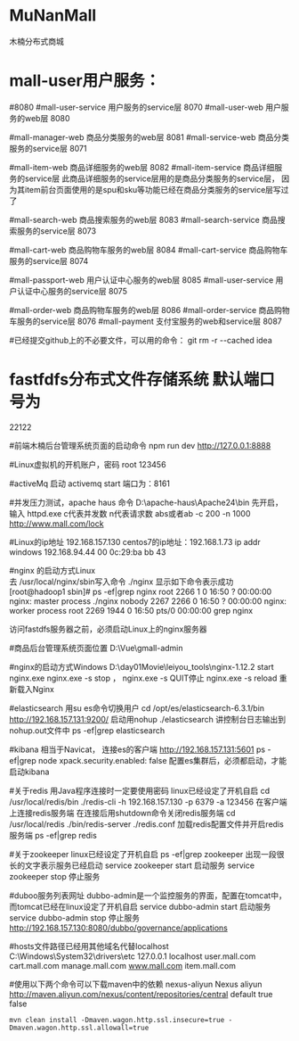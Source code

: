 # MuNanMall
木楠分布式商城


# mall-user用户服务：
#8080
#mall-user-service 用户服务的service层
8070 
#mall-user-web 用户服务的web层
8080

#mall-manager-web 商品分类服务的web层
8081
#mall-service-web 商品分类服务的service层
8071

#mall-item-web 商品详细服务的web层
8082
#mall-item-service 商品详细服务的service层
此商品详细服务的service层用的是商品分类服务的service层，
因为其item前台页面使用的是spu和sku等功能已经在商品分类服务的service层写过了

#mall-search-web 商品搜索服务的web层
8083
#mall-search-service 商品搜索服务的service层
8073

#mall-cart-web 商品购物车服务的web层
8084
#mall-cart-service 商品购物车服务的service层
8074

#mall-passport-web 用户认证中心服务的web层
8085
#mall-user-service 用户认证中心服务的service层
8075 

#mall-order-web 商品购物车服务的web层
8086
#mall-order-service 商品购物车服务的service层
8076
#mall-payment 支付宝服务的web和service层
8087

#已经提交github上的不必要文件，可以用的命令：
git rm -r --cached idea

# fastfdfs分布式文件存储系统 默认端口号为 
22122

#前端木楠后台管理系统页面的启动命令
npm run dev   http://127.0.0.1:8888

#Linux虚拟机的开机账户，密码
root   123456

#activeMq 启动
activemq start     端口为：8161

#并发压力测试，apache haus 命令  D:\apache-haus\Apache24\bin
先开启，输入  httpd.exe    c代表并发数  n代表请求数
abs或者ab -c 200 -n 1000 http://www.mall.com/lock

#Linux的ip地址
192.168.157.130   centos7的ip地址：192.168.1.73   ip addr
windows 192.168.94.44
00 0c:29:ba bb 43

#nginx 的启动方式Linux   
去 /usr/local/nginx/sbin写入命令
./nginx
显示如下命令表示成功
[root@hadoop1 sbin]# ps -ef|grep nginx 
root       2266      1  0 16:50 ?        00:00:00 nginx: master process ./nginx
nobody     2267   2266  0 16:50 ?        00:00:00 nginx: worker process
root       2269   1944  0 16:50 pts/0    00:00:00 grep nginx

访问fastdfs服务器之前，必须启动Linux上的nginx服务器

#商品后台管理系统页面位置
D:\Vue\gmall-admin

#nginx的启动方式Windows
D:\day01Movie\leiyou_tools\nginx-1.12.2
start nginx.exe
nginx.exe -s stop  ， nginx.exe -s QUIT停止
nginx.exe -s reload    重新载入Nginx

#elasticsearch 用su es命令切换用户  cd /opt/es/elasticsearch-6.3.1/bin   http://192.168.157.131:9200/
启动用nohup ./elasticsearch  讲控制台日志输出到nohup.out文件中
ps -ef|grep elasticsearch

#kibana 相当于Navicat， 连接es的客户端
http://192.168.157.131:5601
 ps -ef|grep node
xpack.security.enabled: false 
配置es集群后，必须都启动，才能启动kibana


#关于redis  用Java程序连接时一定要使用密码  linux已经设定了开机自启
cd /usr/local/redis/bin  ./redis-cli -h 192.168.157.130 -p 6379 -a 123456  在客户端上连接redis服务端 在连接后用shutdown命令关闭redis服务端
cd /usr/local/redis  ./bin/redis-server ./redis.conf  加载redis配置文件并开启redis服务端
ps -ef|grep redis

#关于zookeeper  linux已经设定了开机自启
ps -ef|grep zookeeper 出现一段很长的文字表示服务已经启动
service zookeeper start   启动服务
service zookeeper stop    停止服务

#duboo服务列表网址 dubbo-admin是一个监控服务的界面，配置在tomcat中，而tomcat已经在linux设定了开机自启
service dubbo-admin start  启动服务
service dubbo-admin stop   停止服务
http://192.168.157.130:8080/dubbo/governance/applications

#hosts文件路径已经用其他域名代替localhost
C:\Windows\System32\drivers\etc
127.0.0.1 localhost user.mall.com cart.mall.com manage.mall.com www.mall.com item.mall.com

#使用以下两个命令可以下载maven中的依赖
    <repositories>
        <repository>
            <id>nexus-aliyun</id>
            <name>Nexus aliyun</name>
            <url>http://maven.aliyun.com/nexus/content/repositories/central</url>
            <layout>default</layout>
            <!-- 是否开启发布版构件下载 -->
            <releases>
                <enabled>true</enabled>
            </releases>
            <!-- 是否开启快照版构件下载 -->
            <snapshots>
                <enabled>false</enabled>
            </snapshots>
        </repository>
    </repositories>
    
    mvn clean install -Dmaven.wagon.http.ssl.insecure=true -Dmaven.wagon.http.ssl.allowall=true